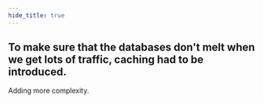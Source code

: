 ```yaml
---
hide_title: true
---
```


## To make sure that the databases don't melt when we get lots of traffic, caching had to be introduced. 

Adding more complexity. 